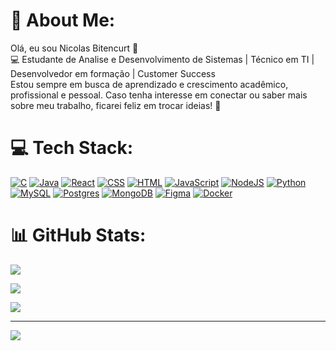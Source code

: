 # 💫 About Me:
Olá, eu sou Nicolas Bitencurt 👋<br>💻 Estudante de Analise e Desenvolvimento de Sistemas | Técnico em TI | Desenvolvedor em formação | Customer Success<br>Estou sempre em busca de aprendizado e crescimento acadêmico, profissional e pessoal. Caso tenha interesse em conectar ou saber mais sobre meu trabalho, ficarei feliz em trocar ideias! 🚀<br>


# 💻 Tech Stack:
[![C](https://img.shields.io/badge/C-00599C?logo=c&logoColor=white)](#) [![Java](https://img.shields.io/badge/Java-%23ED8B00.svg?logo=openjdk&logoColor=white)](#) [![React](https://img.shields.io/badge/React-%2320232a.svg?logo=react&logoColor=%2361DAFB)](#) [![CSS](https://img.shields.io/badge/CSS-639?logo=css&logoColor=fff)](#) [![HTML](https://img.shields.io/badge/HTML-%23E34F26.svg?logo=html5&logoColor=white)](#) [![JavaScript](https://img.shields.io/badge/JavaScript-F7DF1E?logo=javascript&logoColor=000)](#) [![NodeJS](https://img.shields.io/badge/Node.js-6DA55F?logo=node.js&logoColor=white)](#) [![Python](https://img.shields.io/badge/Python-3776AB?logo=python&logoColor=fff)](#) [![MySQL](https://img.shields.io/badge/MySQL-4479A1?logo=mysql&logoColor=fff)](#) [![Postgres](https://img.shields.io/badge/Postgres-%23316192.svg?logo=postgresql&logoColor=white)](#) [![MongoDB](https://img.shields.io/badge/MongoDB-%234ea94b.svg?logo=mongodb&logoColor=white)](#) [![Figma](https://img.shields.io/badge/Figma-F24E1E?logo=figma&logoColor=white)](#) [![Docker](https://img.shields.io/badge/Docker-2496ED?logo=docker&logoColor=fff)](#)
# 📊 GitHub Stats:
![](https://github-readme-stats.vercel.app/api?username=Nicolas-Bitencurt&theme=dark&hide_border=false&include_all_commits=false&count_private=false)<br/>

![](https://github-readme-streak-stats.herokuapp.com/?user=Nicolas-Bitencurt&theme=dark&hide_border=false)<br/>

![](https://github-readme-stats.vercel.app/api/top-langs/?username=Nicolas-Bitencurt&theme=dark&hide_border=false&include_all_commits=false&count_private=false&layout=compact)


---
[![](https://visitcount.itsvg.in/api?id=Nicolas-Bitencurt&icon=2&color=0)](https://visitcount.itsvg.in)

<!-- Proudly created with GPRM ( https://gprm.itsvg.in ) -->
